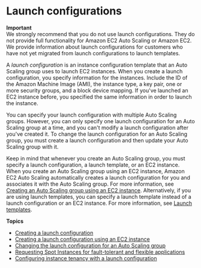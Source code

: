 # Launch configurations<a name="LaunchConfiguration"></a>

**Important**  
We strongly recommend that you do not use launch configurations\. They do not provide full functionality for Amazon EC2 Auto Scaling or Amazon EC2\. We provide information about launch configurations for customers who have not yet migrated from launch configurations to launch templates\.

A *launch configuration* is an instance configuration template that an Auto Scaling group uses to launch EC2 instances\. When you create a launch configuration, you specify information for the instances\. Include the ID of the Amazon Machine Image \(AMI\), the instance type, a key pair, one or more security groups, and a block device mapping\. If you've launched an EC2 instance before, you specified the same information in order to launch the instance\.

You can specify your launch configuration with multiple Auto Scaling groups\. However, you can only specify one launch configuration for an Auto Scaling group at a time, and you can't modify a launch configuration after you've created it\. To change the launch configuration for an Auto Scaling group, you must create a launch configuration and then update your Auto Scaling group with it\.

Keep in mind that whenever you create an Auto Scaling group, you must specify a launch configuration, a launch template, or an EC2 instance\. When you create an Auto Scaling group using an EC2 instance, Amazon EC2 Auto Scaling automatically creates a launch configuration for you and associates it with the Auto Scaling group\. For more information, see [Creating an Auto Scaling group using an EC2 instance](create-asg-from-instance.md)\. Alternatively, if you are using launch templates, you can specify a launch template instead of a launch configuration or an EC2 instance\. For more information, see [Launch templates](LaunchTemplates.md)\.

**Topics**
+ [Creating a launch configuration](create-launch-config.md)
+ [Creating a launch configuration using an EC2 instance](create-lc-with-instanceID.md)
+ [Changing the launch configuration for an Auto Scaling group](change-launch-config.md)
+ [Requesting Spot Instances for fault\-tolerant and flexible applications](launch-configuration-requesting-spot-instances.md)
+ [Configuring instance tenancy with a launch configuration](auto-scaling-dedicated-instances.md)